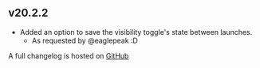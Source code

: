 ## v20.2.2
- Added an option to save the visibility toggle's state between launches.
  - As requested by @eaglepeak :D

A full changelog is hosted on [GitHub](https://github.com/Trikzon/armor-visibility/blob/1.20.2/CHANGELOG.md)
